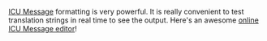 [ICU Message](https://unicode-org.github.io/icu/) formatting is very powerful. It is really convenient to test translation strings in real time to see the output. Here's an awesome [online ICU Message editor](https://format-message.github.io/icu-message-format-for-translators/editor.html)!
